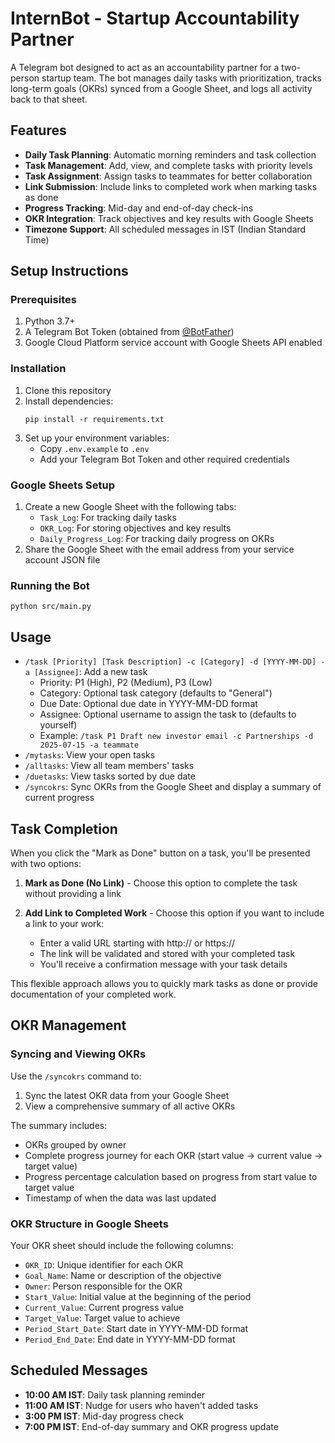 # InternBot - Startup Accountability Partner

A Telegram bot designed to act as an accountability partner for a two-person startup team. The bot manages daily tasks with prioritization, tracks long-term goals (OKRs) synced from a Google Sheet, and logs all activity back to that sheet.

## Features

- **Daily Task Planning**: Automatic morning reminders and task collection
- **Task Management**: Add, view, and complete tasks with priority levels
- **Task Assignment**: Assign tasks to teammates for better collaboration
- **Link Submission**: Include links to completed work when marking tasks as done
- **Progress Tracking**: Mid-day and end-of-day check-ins
- **OKR Integration**: Track objectives and key results with Google Sheets
- **Timezone Support**: All scheduled messages in IST (Indian Standard Time)

## Setup Instructions

### Prerequisites

1. Python 3.7+
2. A Telegram Bot Token (obtained from [@BotFather](https://t.me/botfather))
3. Google Cloud Platform service account with Google Sheets API enabled

### Installation

1. Clone this repository
2. Install dependencies:
   ```
   pip install -r requirements.txt
   ```
3. Set up your environment variables:
   - Copy `.env.example` to `.env`
   - Add your Telegram Bot Token and other required credentials

### Google Sheets Setup

1. Create a new Google Sheet with the following tabs:
   - `Task_Log`: For tracking daily tasks
   - `OKR_Log`: For storing objectives and key results
   - `Daily_Progress_Log`: For tracking daily progress on OKRs
2. Share the Google Sheet with the email address from your service account JSON file

### Running the Bot

```
python src/main.py
```

## Usage

- `/task [Priority] [Task Description] -c [Category] -d [YYYY-MM-DD] -a [Assignee]`: Add a new task
  - Priority: P1 (High), P2 (Medium), P3 (Low)
  - Category: Optional task category (defaults to "General")
  - Due Date: Optional due date in YYYY-MM-DD format
  - Assignee: Optional username to assign the task to (defaults to yourself)
  - Example: `/task P1 Draft new investor email -c Partnerships -d 2025-07-15 -a teammate`
- `/mytasks`: View your open tasks
- `/alltasks`: View all team members' tasks
- `/duetasks`: View tasks sorted by due date
- `/syncokrs`: Sync OKRs from the Google Sheet and display a summary of current progress

## Task Completion

When you click the "Mark as Done" button on a task, you'll be presented with two options:

1. **Mark as Done (No Link)** - Choose this option to complete the task without providing a link

2. **Add Link to Completed Work** - Choose this option if you want to include a link to your work:
   - Enter a valid URL starting with http:// or https://
   - The link will be validated and stored with your completed task
   - You'll receive a confirmation message with your task details

This flexible approach allows you to quickly mark tasks as done or provide documentation of your completed work.

## OKR Management

### Syncing and Viewing OKRs

Use the `/syncokrs` command to:
1. Sync the latest OKR data from your Google Sheet
2. View a comprehensive summary of all active OKRs

The summary includes:
- OKRs grouped by owner
- Complete progress journey for each OKR (start value → current value → target value)
- Progress percentage calculation based on progress from start value to target value
- Timestamp of when the data was last updated

### OKR Structure in Google Sheets

Your OKR sheet should include the following columns:
- `OKR_ID`: Unique identifier for each OKR
- `Goal_Name`: Name or description of the objective
- `Owner`: Person responsible for the OKR
- `Start_Value`: Initial value at the beginning of the period
- `Current_Value`: Current progress value
- `Target_Value`: Target value to achieve
- `Period_Start_Date`: Start date in YYYY-MM-DD format
- `Period_End_Date`: End date in YYYY-MM-DD format

## Scheduled Messages

- **10:00 AM IST**: Daily task planning reminder
- **11:00 AM IST**: Nudge for users who haven't added tasks
- **3:00 PM IST**: Mid-day progress check
- **7:00 PM IST**: End-of-day summary and OKR progress update
